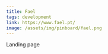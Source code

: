 ```yaml
---
title: Fael
tags: development
link: https://www.fael.pt/
image: /assets/img/pinboard/fael.png
---
```

Landing page
